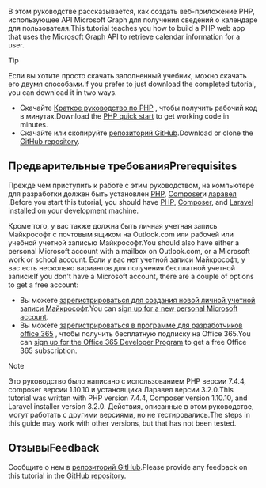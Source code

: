 <!-- markdownlint-disable MD002 MD041 -->

<span data-ttu-id="673b1-101">В этом руководстве рассказывается, как создать веб-приложение PHP, использующее API Microsoft Graph для получения сведений о календаре для пользователя.</span><span class="sxs-lookup"><span data-stu-id="673b1-101">This tutorial teaches you how to build a PHP web app that uses the Microsoft Graph API to retrieve calendar information for a user.</span></span>

> [!TIP]
> <span data-ttu-id="673b1-102">Если вы хотите просто скачать заполненный учебник, можно скачать его двумя способами.</span><span class="sxs-lookup"><span data-stu-id="673b1-102">If you prefer to just download the completed tutorial, you can download it in two ways.</span></span>
>
> - <span data-ttu-id="673b1-103">Скачайте [Краткое руководство по PHP](https://developer.microsoft.com/graph/quick-start?platform=option-php) , чтобы получить рабочий код в минутах.</span><span class="sxs-lookup"><span data-stu-id="673b1-103">Download the [PHP quick start](https://developer.microsoft.com/graph/quick-start?platform=option-php) to get working code in minutes.</span></span>
> - <span data-ttu-id="673b1-104">Скачайте или скопируйте [репозиторий GitHub](https://github.com/microsoftgraph/msgraph-training-phpapp).</span><span class="sxs-lookup"><span data-stu-id="673b1-104">Download or clone the [GitHub repository](https://github.com/microsoftgraph/msgraph-training-phpapp).</span></span>

## <a name="prerequisites"></a><span data-ttu-id="673b1-105">Предварительные требования</span><span class="sxs-lookup"><span data-stu-id="673b1-105">Prerequisites</span></span>

<span data-ttu-id="673b1-106">Прежде чем приступить к работе с этим руководством, на компьютере для разработки должен быть установлен [PHP](http://php.net/downloads.php), [Composer](https://getcomposer.org/)и [ларавел](https://laravel.com/) .</span><span class="sxs-lookup"><span data-stu-id="673b1-106">Before you start this tutorial, you should have [PHP](http://php.net/downloads.php), [Composer](https://getcomposer.org/), and [Laravel](https://laravel.com/) installed on your development machine.</span></span>

<span data-ttu-id="673b1-107">Кроме того, у вас также должна быть личная учетная запись Майкрософт с почтовым ящиком на Outlook.com или рабочей или учебной учетной записью Майкрософт.</span><span class="sxs-lookup"><span data-stu-id="673b1-107">You should also have either a personal Microsoft account with a mailbox on Outlook.com, or a Microsoft work or school account.</span></span> <span data-ttu-id="673b1-108">Если у вас нет учетной записи Майкрософт, у вас есть несколько вариантов для получения бесплатной учетной записи:</span><span class="sxs-lookup"><span data-stu-id="673b1-108">If you don't have a Microsoft account, there are a couple of options to get a free account:</span></span>

- <span data-ttu-id="673b1-109">Вы можете [зарегистрироваться для создания новой личной учетной записи Майкрософт](https://signup.live.com/signup?wa=wsignin1.0&rpsnv=12&ct=1454618383&rver=6.4.6456.0&wp=MBI_SSL_SHARED&wreply=https://mail.live.com/default.aspx&id=64855&cbcxt=mai&bk=1454618383&uiflavor=web&uaid=b213a65b4fdc484382b6622b3ecaa547&mkt=E-US&lc=1033&lic=1).</span><span class="sxs-lookup"><span data-stu-id="673b1-109">You can [sign up for a new personal Microsoft account](https://signup.live.com/signup?wa=wsignin1.0&rpsnv=12&ct=1454618383&rver=6.4.6456.0&wp=MBI_SSL_SHARED&wreply=https://mail.live.com/default.aspx&id=64855&cbcxt=mai&bk=1454618383&uiflavor=web&uaid=b213a65b4fdc484382b6622b3ecaa547&mkt=E-US&lc=1033&lic=1).</span></span>
- <span data-ttu-id="673b1-110">Вы можете [зарегистрироваться в программе для разработчиков office 365](https://developer.microsoft.com/office/dev-program) , чтобы получить бесплатную подписку на Office 365.</span><span class="sxs-lookup"><span data-stu-id="673b1-110">You can [sign up for the Office 365 Developer Program](https://developer.microsoft.com/office/dev-program) to get a free Office 365 subscription.</span></span>

> [!NOTE]
> <span data-ttu-id="673b1-111">Это руководство было написано с использованием PHP версии 7.4.4, composer версии 1.10.10 и установщика Ларавел версии 3.2.0.</span><span class="sxs-lookup"><span data-stu-id="673b1-111">This tutorial was written with PHP version 7.4.4, Composer version 1.10.10, and Laravel installer version 3.2.0.</span></span> <span data-ttu-id="673b1-112">Действия, описанные в этом руководстве, могут работать с другими версиями, но не тестировались.</span><span class="sxs-lookup"><span data-stu-id="673b1-112">The steps in this guide may work with other versions, but that has not been tested.</span></span>

## <a name="feedback"></a><span data-ttu-id="673b1-113">Отзывы</span><span class="sxs-lookup"><span data-stu-id="673b1-113">Feedback</span></span>

<span data-ttu-id="673b1-114">Сообщите о нем в [репозиторий GitHub](https://github.com/microsoftgraph/msgraph-training-phpapp).</span><span class="sxs-lookup"><span data-stu-id="673b1-114">Please provide any feedback on this tutorial in the [GitHub repository](https://github.com/microsoftgraph/msgraph-training-phpapp).</span></span>
